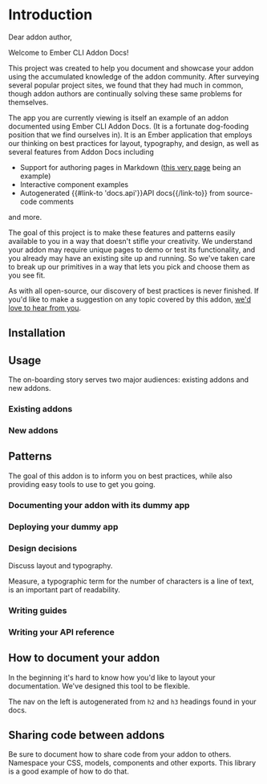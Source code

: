 # Introduction

Dear addon author,

Welcome to Ember CLI Addon Docs!

This project was created to help you document and showcase your addon using the accumulated knowledge of the addon community. After surveying several popular project sites, we found that they had much in common, though addon authors are continually solving these same problems for themselves.

The app you are currently viewing is itself an example of an addon documented using Ember CLI Addon Docs. (It is a fortunate dog-fooding position that we find ourselves in). It is an Ember application that employs our thinking on best practices for layout, typography, and design, as well as several features from Addon Docs including

- Support for authoring pages in Markdown ([this very page](#) being an example)
- Interactive component examples
- Autogenerated {{#link-to 'docs.api'}}API docs{{/link-to}} from source-code comments

and more.

The goal of this project is to make these features and patterns easily available to you in a way that doesn't stifle your creativity. We understand your addon may require unique pages to demo or test its functionality, and you already may have an existing site up and running. So we've taken care to break up our primitives in a way that lets you pick and choose them as you see fit.

As with all open-source, our discovery of best practices is never finished. If you'd like to make a suggestion on any topic covered by this addon, [we'd love to hear from you](#).

## Installation

## Usage

The on-boarding story serves two major audiences: existing addons and new addons.

### Existing addons

### New addons

## Patterns

The goal of this addon is to inform you on best practices, while also providing easy tools to use to get you going.

### Documenting your addon with its dummy app

### Deploying your dummy app

### Design decisions

Discuss layout and typography.

Measure, a typographic term for the number of characters is a line of text, is an important part of readability.

### Writing guides

### Writing your API reference

## How to document your addon

In the beginning it's hard to know how you'd like to layout your documentation. We've designed this tool to be flexible.

The nav on the left is autogenerated from <code>h2</code> and <code>h3</code> headings found in your docs.

## Sharing code between addons

Be sure to document how to share code from your addon to others. Namespace your CSS, models, components and other exports. This library is a good example of how to do that.
